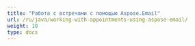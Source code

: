 ```yaml
---
title: "Работа с встречами с помощью Aspose.Email"
url: /ru/java/working-with-appointments-using-aspose-email/
weight: 10
type: docs
---
```

